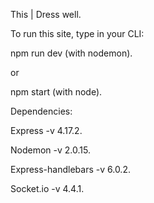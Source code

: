 This | Dress well.

To run this site, type in your CLI:

npm run dev (with nodemon).

or

npm start (with node).


Dependencies:

Express -v 4.17.2.

Nodemon -v 2.0.15.

Express-handlebars -v 6.0.2.

Socket.io -v 4.4.1.